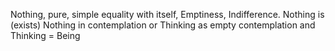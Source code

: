 Nothing, pure, simple equality with itself, Emptiness, Indifference. Nothing is (exists) Nothing in contemplation or Thinking as empty contemplation and Thinking = Being